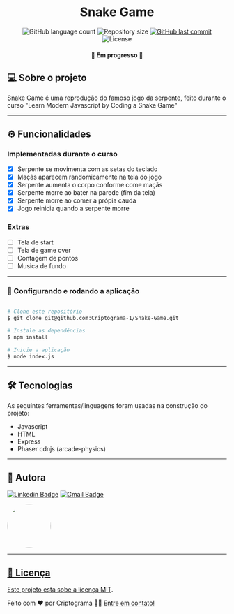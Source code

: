<h1 align="center"> Snake Game </h1>
<p align="center">
  <img alt="GitHub language count" src="https://img.shields.io/github/languages/count/Criptograma-1/Snake-Game?color=%2304D361" />
  <img alt="Repository size" src="https://img.shields.io/github/repo-size/Criptograma-1/Snake-Game" />
  <a href="https://github.com/Criptograma-1/glameplay/commits/master">
    <img alt="GitHub last commit" src="https://img.shields.io/github/last-commit/Criptograma-1/Snake-Game" />
  </a>
  <img alt="License" src="https://img.shields.io/badge/license-MIT-brightgreen" />  
 </p>
 

<h4 align="center"> 
	🚧  Em progresso  🚧
</h4>

## 💻 Sobre o projeto

Snake Game é uma reprodução do famoso jogo da serpente, feito durante o curso "Learn Modern Javascript by Coding a Snake Game"

---

## ⚙️ Funcionalidades

### Implementadas durante o curso

- [x] Serpente se movimenta com as setas do teclado
- [x] Maçãs aparecem randomicamente na tela do jogo
- [x] Serpente aumenta o corpo conforme come maçãs
- [x] Serpente morre ao bater na parede (fim da tela)
- [x] Serpente morre ao comer a própia cauda
- [x] Jogo reinicia quando a serpente morre

### Extras

- [ ] Tela de start
- [ ] Tela de game over
- [ ] Contagem de pontos
- [ ] Musica de fundo

---

### 🎲 Configurando e rodando a aplicação

```bash

# Clone este repositório
$ git clone git@github.com:Criptograma-1/Snake-Game.git

# Instale as dependências
$ npm install

# Inicie a aplicação
$ node index.js

```

---

## 🛠 Tecnologias

As seguintes ferramentas/linguagens foram usadas na construção do projeto:

- Javascript
- HTML
- Express
- Phaser cdnjs (arcade-physics)

---

## 🦸 Autora

 [![Linkedin Badge](https://img.shields.io/badge/-Andresa-blue?style=flat-square&logo=Linkedin&logoColor=white&link=https://www.linkedin.com/in/andresa-cristina/)](https://www.linkedin.com/in/andresa-cristina/) 
[![Gmail Badge](https://img.shields.io/badge/-andresa.info@gmail.com-c14438?style=flat-square&logo=Gmail&logoColor=white&link=mailto:andresa.info@gmail.com)](mailto:andresa.info@gmail.com)

<a href="https://app.rocketseat.com.br/me/andresa-cristina-01103">
 <img style="border-radius: 50%;" src="https://avatars.githubusercontent.com/u/81261737?v=4" width="100px;" alt=""/>
 <br />

---

## 📝 Licença

Este projeto esta sobe a licença [MIT](./LICENSE).

Feito com ❤️ por Criptograma 👋🏽 [Entre em contato!](https://www.linkedin.com/in/andresa-cristina/)
